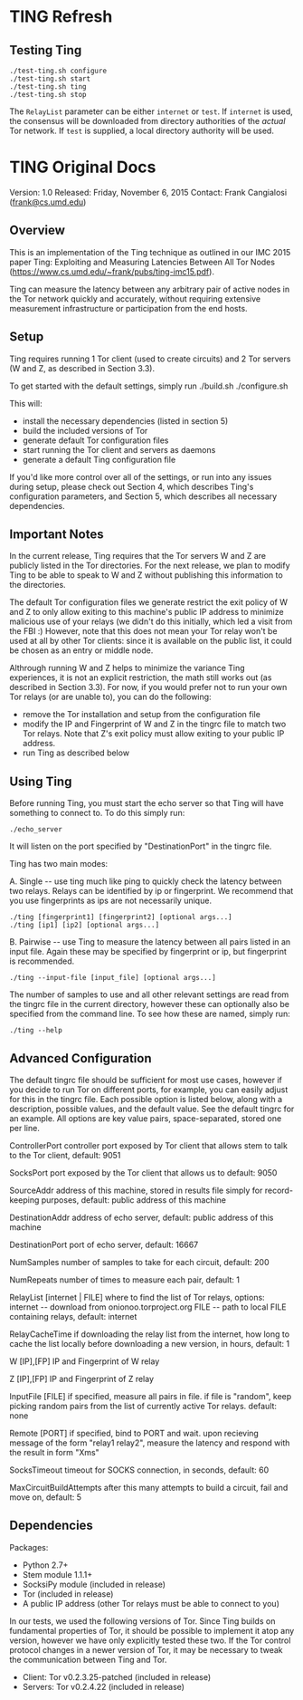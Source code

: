 # TING Refresh

## Testing Ting

``` shell
./test-ting.sh configure
./test-ting.sh start
./test-ting.sh ting
./test-ting.sh stop
```

The `RelayList` parameter can be either `internet` or `test`. If `internet` is
used, the consensus will be downloaded from directory authorities of the
_actual_ Tor network. If `test` is supplied, a local directory authority will be
used.

# TING Original Docs
Version: 1.0
Released: Friday, November 6, 2015
Contact: Frank Cangialosi (frank@cs.umd.edu)


## Overview

This is an implementation of the Ting technique as outlined in our IMC 2015
paper Ting: Exploiting and Measuring Latencies Between All Tor Nodes
(https://www.cs.umd.edu/~frank/pubs/ting-imc15.pdf).

Ting can measure the latency between any arbitrary pair of active nodes in the
Tor network quickly and accurately, without requiring extensive measurement
infrastructure or participation from the end hosts.



## Setup

Ting requires running 1 Tor client (used to create circuits) and 2 Tor
servers (W and Z, as described in Section 3.3).

To get started with the default settings, simply run
    ./build.sh
    ./configure.sh

This will:
  - install the necessary dependencies (listed in section 5)
  - build the included versions of Tor
  - generate default Tor configuration files
  - start running the Tor client and servers as daemons
  - generate a default Ting configuration file

If you'd like more control over all of the settings, or run into any issues
during setup, please check out Section 4, which describes Ting's configuration
parameters, and Section 5, which describes all necessary dependencies.



## Important Notes

In the current release, Ting requires that the Tor servers W and Z are publicly
listed in the Tor directories. For the next release, we plan to modify Ting to
be able to speak to W and Z without publishing this information to the
directories.

The default Tor configuration files we generate restrict the exit policy of W
and Z to only allow exiting to this machine's public IP address to minimize
malicious use of your relays (we didn't do this initially, which led a visit
from the FBI :) However, note that this does not mean your Tor relay won't be
used at all by other Tor clients: since it is available on the public list, it
could be chosen as an entry or middle node.

Althrough running W and Z helps to minimize the variance Ting experiences, it is
not an explicit restriction, the math still works out (as described in Section
3.3). For now, if you would prefer not to run your own Tor relays (or are unable
to), you can do the following:
  - remove the Tor installation and setup from the configuration file
  - modify the IP and Fingerprint of W and Z in the tingrc file to match two Tor
    relays. Note that Z's exit policy must allow exiting to your public IP
    address.
  - run Ting as described below



## Using Ting

Before running Ting, you must start the echo server so that Ting will have
something to connect to. To do this simply run:

	./echo_server

It will listen on the port specified by "DestinationPort" in the tingrc file.

Ting has two main modes:

  A. Single -- use ting much like ping to quickly check the latency between two
  relays. Relays can be identified by ip or fingerprint. We recommend that you
	use fingerprints as ips are not necessarily unique.

    ./ting [fingerprint1] [fingerprint2] [optional args...]
    ./ting [ip1] [ip2] [optional args...]

  B. Pairwise -- use Ting to measure the latency between all pairs listed in
  an input file. Again these may be specified by fingerprint or ip, but
	fingerprint is recommended.

    ./ting --input-file [input_file] [optional args...]


The number of samples to use and all other relevant settings are read from the
tingrc file in the current directory, however these can optionally also be
specified from the command line. To see how these are named, simply run:

    ./ting --help



## Advanced Configuration

The default tingrc file should be sufficient for most use cases, however if you
decide to run Tor on different ports, for example, you can easily adjust for
this in the tingrc file. Each possible option is listed below, along with a
description, possible values, and the default value. See the default tingrc for
an example. All options are key value pairs, space-separated, stored one per
line.

ControllerPort    controller port exposed by Tor client that allows stem to talk
                  to the Tor client, default: 9051

SocksPort         port exposed by the Tor client that allows us to
                  default: 9050

SourceAddr        address of this machine, stored in results file simply for
                  record-keeping purposes, default: public address of this machine

DestinationAddr   address of echo server, default: public address of this machine

DestinationPort   port of echo server, default: 16667

NumSamples        number of samples to take for each circuit, default: 200

NumRepeats        number of times to measure each pair, default: 1

RelayList [internet | FILE]
                  where to find the list of Tor relays, options:
                  internet -- download from onionoo.torproject.org
                  FILE -- path to local FILE containing relays,
                  default: internet

RelayCacheTime    if downloading the relay list from the internet, how long to
                  cache the list locally before downloading a new version, in
                  hours, default: 1

W [IP],[FP]       IP and Fingerprint of W relay

Z [IP],[FP]       IP and Fingerprint of Z relay

InputFile [FILE]  if specified, measure all pairs in file.
									if file is "random", keep picking random pairs from the list
									of currently active Tor relays.
                  default: none

Remote [PORT] 		if specified, bind to PORT and wait. upon recieving message of
									the form "relay1 relay2", measure the latency and respond with
									the result in form "Xms"

SocksTimeout      timeout for SOCKS connection, in seconds,
                  default: 60

MaxCircuitBuildAttempts
                  after this many attempts to build a circuit, fail and move on,
                  default: 5



## Dependencies

Packages:

  * Python 2.7+
  * Stem module 1.1.1+
  * SocksiPy module (included in release)
  * Tor (included in release)
  * A public IP address (other Tor relays must be able to connect to you)

In our tests, we used the following versions of Tor. Since Ting builds on
fundamental properties of Tor, it should be possible to implement it atop any
version, however we have only explicitly tested these two. If the Tor control
protocol changes in a newer version of Tor, it may be necessary to tweak the
communication between Ting and Tor.

  * Client: Tor v0.2.3.25-patched (included in release)
  * Servers: Tor v0.2.4.22 (included in release)
